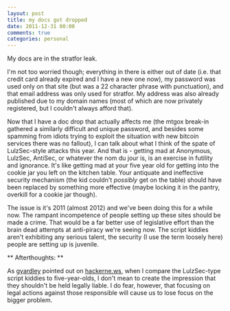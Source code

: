 ```yaml
---
layout: post
title: my docs got dropped
date: 2011-12-31 00:00
comments: true
categories: personal
---
```


My docs are in the stratfor leak. 

I'm not too worried though; everything in there is either out of date
(i.e. that credit card already expired and I have a new one now), my 
password was used only on that site (but was a 22 character phrase with
punctuation), and that email address was only used for stratfor. My
address was also already published due to my domain names (most of which
are now privately registered, but I couldn't always afford that).

Now that I have a doc drop that actually affects me (the mtgox break-in
gathered a similarly difficult and unique password, and besides some spamming 
from idiots trying to exploit the situation with new bitcoin services 
there was no fallout), I can talk about what I think of the spate of 
LulzSec-style attacks this year. And that is - getting mad at Anonymous,
LulzSec, AntiSec, or whatever the nom du jour is, is an exercise in futility
and ignorance. It's like getting mad at your five year old for getting into
the cookie jar you left on the kitchen table. Your antiquate and ineffective
security mechanism (the kid couldn't *possibly* get on the table) should
have been replaced by something more effective (maybe locking it in the 
pantry, overkill for a cookie jar though).

The issue is it's 2011 (almost 2012) and we've been doing this for a while
now. The rampant incompetence of people setting up these sites should be 
made a crime. That would be a far better use of legislative effort than the 
brain dead attempts at anti-piracy we're seeing now. The script kiddies 
aren't exhibiting any serious talent, the security (I use the term loosely 
here) people are setting up is juvenile. 

** Afterthoughts: **

As [gyardley](http://hackerne.ws/user?id=gyardley) pointed out on 
[hackerne.ws](http://hackerne.ws/item?id=3411236), when I compare the
LulzSec-type script kiddies to five-year-olds, I don't mean to create
the impression that they shouldn't be held legally liable. I do fear,
however, that focusing on legal actions against those responsible will
cause us to lose focus on the bigger problem. 

